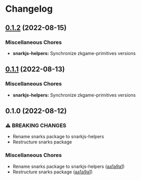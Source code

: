# Changelog

## [0.1.2](https://github.com/projectsophon/zkgame-primitives/compare/snarkjs-helpers-v0.1.1...snarkjs-helpers-v0.1.2) (2022-08-15)


### Miscellaneous Chores

* **snarkjs-helpers:** Synchronize zkgame-primitives versions

## [0.1.1](https://github.com/projectsophon/zkgame-primitives/compare/snarkjs-helpers-v0.1.0...snarkjs-helpers-v0.1.1) (2022-08-13)


### Miscellaneous Chores

* **snarkjs-helpers:** Synchronize zkgame-primitives versions

## 0.1.0 (2022-08-12)


### ⚠ BREAKING CHANGES

* Rename snarks package to snarkjs-helpers
* Restructure snarks package

### Miscellaneous Chores

* Rename snarks package to snarkjs-helpers ([aa1a9a1](https://github.com/projectsophon/zkgame-primitives/commit/aa1a9a11b49f89bbed337608f2b73ef1e79aed25))
* Restructure snarks package ([aa1a9a1](https://github.com/projectsophon/zkgame-primitives/commit/aa1a9a11b49f89bbed337608f2b73ef1e79aed25))
